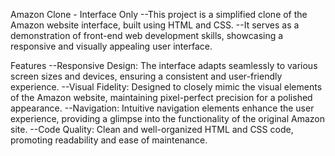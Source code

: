 Amazon Clone - Interface Only
--This project is a simplified clone of the Amazon website interface, built using HTML and CSS. 
--It serves as a demonstration of front-end web development skills, showcasing a responsive and visually appealing user interface.

Features
--Responsive Design: The interface adapts seamlessly to various screen sizes and devices, ensuring a consistent and user-friendly experience.
--Visual Fidelity: Designed to closely mimic the visual elements of the Amazon website, maintaining pixel-perfect precision for a polished appearance.
--Navigation: Intuitive navigation elements enhance the user experience, providing a glimpse into the functionality of the original Amazon site.
--Code Quality: Clean and well-organized HTML and CSS code, promoting readability and ease of maintenance.

